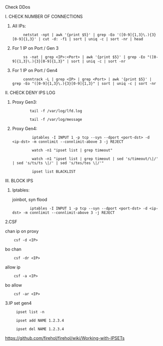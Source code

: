 Check DDos
         
  I. CHECK NUMBER OF CONNECTIONS
   
   
1. All IPs:
        
            netstat -npt | awk '{print $5}' | grep -Eo '([0-9]{1,3}\.){3}[0-9]{1,3}' | cut -d: -f1 | sort | uniq -c | sort -nr | head


2. For 1 IP on Port / Gen 3

        
            ss -nat | grep <IP>:<Port> | awk '{print $5}' | grep -Eo "([0-9]{1,3}\.){3}[0-9]{1,3}" | sort | uniq -c | sort -nr


3. For 1 IP on Port / Gen4

            conntrack -L | grep <IP> | grep <Port> | awk '{print $5}' | grep -Eo "([0-9]{1,3}\.){3}[0-9]{1,3}" | sort | uniq -c | sort -nr


  II. CHECK DENY IPS LOG


 1. Proxy Gen3:
       
                tail -f /var/log/lfd.log

                tail -f /var/log/message


2. Proxy Gen4:

                iptables -I INPUT 1 -p tcp --syn --dport <port-dst> -d <ip-dst> -m connlimit --connlimit-above 3 -j REJECT

                watch -n1 "ipset list | grep timeout"
                
                watch -n1 "ipset list | grep timeout | sed 's/timeout/\|/' | sed 's/ts/ts \|/' | sed 's/tes/tes \|/'"
                
                ipset list BLACKLIST


  III. BLOCK IPS

1. Iptables:
        
   joinbot, syn flood

               iptables -I INPUT 1 -p tcp --syn --dport <port-dst> -d <ip-dst> -m connlimit --connlimit-above 3 -j REJECT



2.CSF 

chan ip on proxy 

        csf -d <IP>

bo chan

        csf -dr <IP>

allow ip

        csf -a <IP>

bo allow 

        csf -ar <IP>


3.IP set gen4

         ipset list -n
         
         ipset add NAME 1.2.3.4
         
         ipset del NAME 1.2.3.4


https://github.com/firehol/firehol/wiki/Working-with-IPSETs
